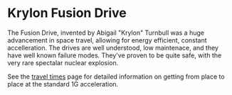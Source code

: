 # Krylon Fusion Drive

The Fusion Drive, invented by Abigail "Krylon" Turnbull was a huge advancement in space travel, allowing for energy efficient, constant accelleration. The drives are well understood, low maintenace, and they have well known failure modes.  They've proven to be quite safe, with the very rare spectalar nuclear explosion.

See the [travel times](../places/travel-times.md) page for detailed information on getting from place to place at the standard 1G acceleration.